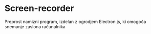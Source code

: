 # Screen-recorder
Preprost namizni program, izdelan z ogrodjem Electron.js, ki omogoča snemanje zaslona računalnika 

